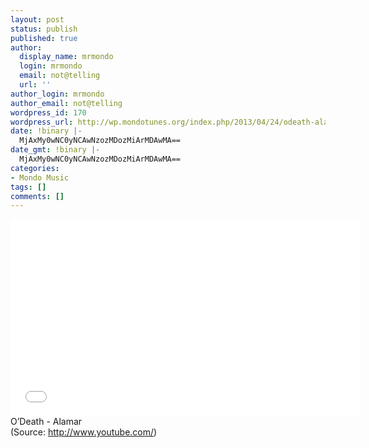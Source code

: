 ```yaml
---
layout: post
status: publish
published: true
author:
  display_name: mrmondo
  login: mrmondo
  email: not@telling
  url: ''
author_login: mrmondo
author_email: not@telling
wordpress_id: 170
wordpress_url: http://wp.mondotunes.org/index.php/2013/04/24/odeath-alamar/
date: !binary |-
  MjAxMy0wNC0yNCAwNzozMDozMiArMDAwMA==
date_gmt: !binary |-
  MjAxMy0wNC0yNCAwNzozMDozMiArMDAwMA==
categories:
- Mondo Music
tags: []
comments: []
---
```

<iframe width="560" height="315" src="//www.youtube.com/embed/KRBMnTNH9r8" frameborder="0"> </iframe>
O&#8217;Death - Alamar
<div class="attribution">(<span>Source:</span> <a href="http://www.youtube.com/">http://www.youtube.com/</a>)</div>
